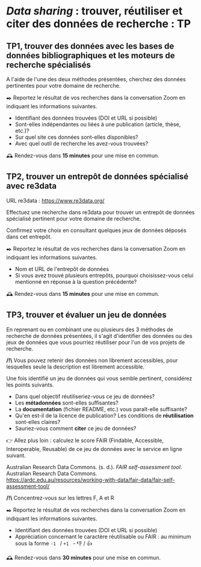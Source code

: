 # _Data sharing_ : trouver, réutiliser et citer des données de recherche : TP

## TP1, trouver des données avec les bases de données bibliographiques et les moteurs de recherche spécialisés

A l'aide de l'une des deux méthodes présentées, cherchez des données pertinentes pour votre domaine de recherche.

✒️ Reportez le résultat de vos recherches dans la conversation Zoom en indiquant les informations suivantes.

* Identifiant des données trouvées (DOI et URL si possible)
* Sont-elles indépendantes ou liées à une publication (article, thèse, etc.)?
* Sur quel site ces données sont-elles disponibles?
* Avec quel outil de recherche les avez-vous trouvées?

🕰️ Rendez-vous dans **15 minutes** pour une mise en commun.

## TP2, trouver un entrepôt de données spécialisé avec re3data

URL re3data : https://www.re3data.org/

Effectuez une recherche dans re3data pour trouver un entrepôt de données spécialisé pertinent pour votre domaine de recherche.

Confirmez votre choix en consultant quelques jeux de données déposés dans cet entrepôt.

✒️ Reportez le résultat de vos recherches dans la conversation Zoom en indiquant les informations suivantes.

* Nom et URL de l'entrepôt de données
* Si vous avez trouvé plusieurs entrepôts, pourquoi choisissez-vous celui mentionné en réponse à la question précédente?

🕰️ Rendez-vous dans **15 minutes** pour une mise en commun.

## TP3, trouver et évaluer un jeu de données

En reprenant ou en combinant une ou plusieurs des 3 méthodes de recherche de données présentées, il s'agit d'identifier des données ou des jeux de données que vous pourriez réutiliser pour l'un de vos projets de recherche.

**/!\\** Vous pouvez retenir des données non librement accessibles, pour lesquelles seule la description est librement accessible.

Une fois identifié un jeu de données qui vous semble pertinent, considérez les points suivants.

* Dans quel objectif réutiliseriez-vous ce jeu de données?
* Les **métadonnées** sont-elles suffisantes?
* La **documentation** (fichier README, etc.) vous paraît-elle suffisante?
* Qu'en est-il de la licence de publication? Les conditions de **réutilisation** sont-elles claires?
* Sauriez-vous comment **citer** ce jeu de données?

👉 Allez plus loin : calculez le score FAIR (Findable, Accessible, Interoperable, Reusable) de ce jeu de données avec le service en ligne suivant.

Australian Research Data Commons. (s. d.). _FAIR self-assessment tool_. Australian Research Data Commons. https://ardc.edu.au/resources/working-with-data/fair-data/fair-self-assessment-tool/

**/!\\** Concentrez-vous sur les lettres F, A et R

✒️ Reportez le résultat de vos recherches dans la conversation Zoom en indiquant les informations suivantes.

* Identifiant des données trouvées (DOI et URL si possible)
* Appréciation concernant le caractère réutilisable ou FAIR : au minimum sous la forme `-1 ` / `+1 ` - 👎 / 👍

🕰️ Rendez-vous dans **30 minutes** pour une mise en commun.
